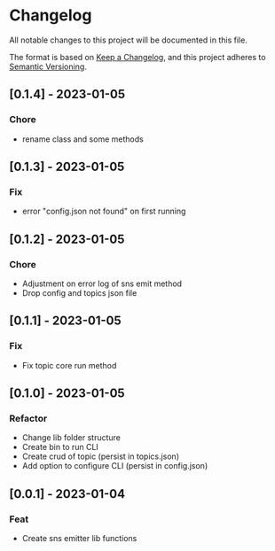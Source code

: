 # Changelog

All notable changes to this project will be documented in this file.

The format is based on [Keep a Changelog](https://keepachangelog.com/en/1.0.0/),
and this project adheres to [Semantic Versioning](https://semver.org/spec/v2.0.0.html).

## [0.1.4] - 2023-01-05

### Chore

- rename class and some methods

## [0.1.3] - 2023-01-05

### Fix

- error "config.json not found" on first running

## [0.1.2] - 2023-01-05

### Chore

- Adjustment on error log of sns emit method
- Drop config and topics json file

## [0.1.1] - 2023-01-05

### Fix

- Fix topic core run method

## [0.1.0] - 2023-01-05

### Refactor

- Change lib folder structure
- Create bin to run CLI
- Create crud of topic (persist in topics.json)
- Add option to configure CLI (persist in config.json)

## [0.0.1] - 2023-01-04

### Feat

- Create sns emitter lib functions